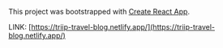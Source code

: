 This project was bootstrapped with [Create React App](https://github.com/facebook/create-react-app).

LINK: [https://triip-travel-blog.netlify.app/](https://triip-travel-blog.netlify.app/)
